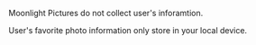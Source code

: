Moonlight Pictures do not collect user's inforamtion. 

User's favorite photo information only store in your local device.
